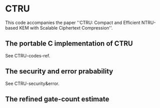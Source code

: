 # CTRU

This code accompanies the paper ''CTRU: Compact and Efficient NTRU-based KEM  with Scalable Ciphertext Compression''.


## The portable C implementation of CTRU
See CTRU-codes-ref.


## The security and error prabability
See CTRU-security&error.

## The refined gate-count estimate
